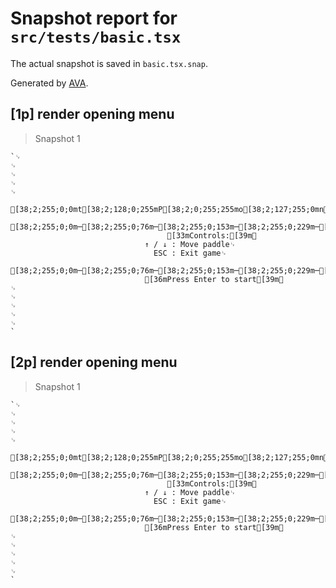 # Snapshot report for `src/tests/basic.tsx`

The actual snapshot is saved in `basic.tsx.snap`.

Generated by [AVA](https://avajs.dev).

## [1p] render opening menu

> Snapshot 1

    `␊
    ␊
    ␊
    ␊
    ␊
                                         [38;2;255;0;0mt[38;2;128;0;255mP[38;2;0;255;255mo[38;2;127;255;0mn[38;2;255;1;0mg[39m␊
                                 [38;2;255;0;0m─[38;2;255;0;76m─[38;2;255;0;153m─[38;2;255;0;229m─[38;2;204;0;255m─[38;2;128;0;255m─[38;2;51;0;255m─[38;2;0;25;255m─[38;2;0;102;255m─[38;2;0;178;255m─[38;2;0;255;255m─[38;2;0;255;179m─[38;2;0;255;103m─[38;2;0;255;26m─[38;2;50;255;0m─[38;2;127;255;0m─[38;2;203;255;0m─[38;2;255;230;0m─[38;2;255;154;0m─[38;2;255;77;0m─[38;2;255;1;0m─[39m␊
                                       [33mControls:[39m␊
                                  ↑ / ↓ : Move paddle␊
                                    ESC : Exit game␊
                                 [38;2;255;0;0m─[38;2;255;0;76m─[38;2;255;0;153m─[38;2;255;0;229m─[38;2;204;0;255m─[38;2;128;0;255m─[38;2;51;0;255m─[38;2;0;25;255m─[38;2;0;102;255m─[38;2;0;178;255m─[38;2;0;255;255m─[38;2;0;255;179m─[38;2;0;255;103m─[38;2;0;255;26m─[38;2;50;255;0m─[38;2;127;255;0m─[38;2;203;255;0m─[38;2;255;230;0m─[38;2;255;154;0m─[38;2;255;77;0m─[38;2;255;1;0m─[39m␊
                                  [36mPress Enter to start[39m␊
    ␊
    ␊
    ␊
    ␊
    ␊
    `

## [2p] render opening menu

> Snapshot 1

    `␊
    ␊
    ␊
    ␊
    ␊
                                         [38;2;255;0;0mt[38;2;128;0;255mP[38;2;0;255;255mo[38;2;127;255;0mn[38;2;255;1;0mg[39m␊
                                 [38;2;255;0;0m─[38;2;255;0;76m─[38;2;255;0;153m─[38;2;255;0;229m─[38;2;204;0;255m─[38;2;128;0;255m─[38;2;51;0;255m─[38;2;0;25;255m─[38;2;0;102;255m─[38;2;0;178;255m─[38;2;0;255;255m─[38;2;0;255;179m─[38;2;0;255;103m─[38;2;0;255;26m─[38;2;50;255;0m─[38;2;127;255;0m─[38;2;203;255;0m─[38;2;255;230;0m─[38;2;255;154;0m─[38;2;255;77;0m─[38;2;255;1;0m─[39m␊
                                       [33mControls:[39m␊
                                  ↑ / ↓ : Move paddle␊
                                    ESC : Exit game␊
                                 [38;2;255;0;0m─[38;2;255;0;76m─[38;2;255;0;153m─[38;2;255;0;229m─[38;2;204;0;255m─[38;2;128;0;255m─[38;2;51;0;255m─[38;2;0;25;255m─[38;2;0;102;255m─[38;2;0;178;255m─[38;2;0;255;255m─[38;2;0;255;179m─[38;2;0;255;103m─[38;2;0;255;26m─[38;2;50;255;0m─[38;2;127;255;0m─[38;2;203;255;0m─[38;2;255;230;0m─[38;2;255;154;0m─[38;2;255;77;0m─[38;2;255;1;0m─[39m␊
                                  [36mPress Enter to start[39m␊
    ␊
    ␊
    ␊
    ␊
    ␊
    `
